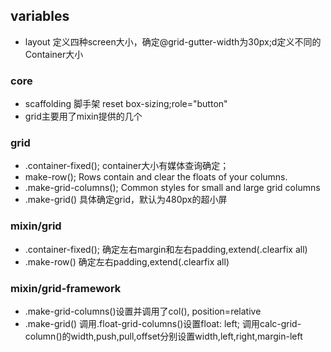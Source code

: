 ## variables
+ layout 定义四种screen大小，确定@grid-gutter-width为30px;d定义不同的Container大小

### core
+ scaffolding 脚手架   reset box-sizing;role="button"
+ grid主要用了mixin提供的几个


### grid 
+ .container-fixed();  container大小有媒体查询确定；
+ make-row();    Rows contain and clear the floats of your columns.
+ .make-grid-columns();  Common styles for small and large grid columns
+ .make-grid()  具体确定grid，默认为480px的超小屏

### mixin/grid
+ .container-fixed(); 确定左右margin和左右padding,extend(.clearfix all)
+ .make-row()   确定左右padding,extend(.clearfix all)

### mixin/grid-framework 
+ .make-grid-columns()设置并调用了col(),  position=relative
+ .make-grid() 调用.float-grid-columns()设置float: left;
调用calc-grid-column()的width,push,pull,offset分别设置width,left,right,margin-left


















